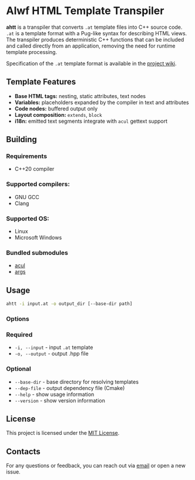 # Alwf HTML Template Transpiler

**ahtt** is a transpiler that converts `.at` template files into C++ source code.
`.at` is a template format with a Pug-like syntax for describing HTML views.
The transpiler produces deterministic C++ functions that can be included and called directly from an application, removing the need for runtime template processing.

Specification of the `.at` template format is available in the [project wiki](https://github.com/app3d-public/ahtt/wiki).

## Template Features

* **Base HTML tags:** nesting, static attributes, text nodes
* **Variables:** placeholders expanded by the compiler in text and attributes
* **Code nodes:** buffered output only
* **Layout composition:** `extends`, `block`
* **i18n:** emitted text segments integrate with `acul` gettext support

## Building

### Requirements

* C++20 compiler

### Supported compilers:
- GNU GCC
- Clang

### Supported OS:
- Linux
- Microsoft Windows

### Bundled submodules
* [acul](https://github.com/app3d-public/acul)
* [args](https://github.com/Taywee/args)

## Usage

```sh
ahtt -i input.at -o output_dir [--base-dir path]
```

### Options
### Required
* `-i, --input` - input `.at` template
* `-o, --output` - output .hpp file
### Optional
* `--base-dir` - base directory for resolving templates
* `--dep-file` - output dependency file (Cmake)
* `--help` - show usage information
* `--version` - show version information

## License
This project is licensed under the [MIT License](LICENSE).

## Contacts
For any questions or feedback, you can reach out via [email](mailto:wusikijeronii@gmail.com) or open a new issue.